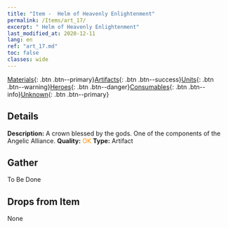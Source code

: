 ```yaml
---
title: "Item -  Helm of Heavenly Enlightenment"
permalink: /Items/art_17/
excerpt: " Helm of Heavenly Enlightenment"
last_modified_at: 2020-12-11
lang: en
ref: "art_17.md"
toc: false
classes: wide
---
```

 [Materials](/Items/){: .btn .btn--primary}[Artifacts](/Items/Artifacts/){: .btn .btn--success}[Units](/Items/Units/){: .btn .btn--warning}[Heroes](/Items/Heroes/){: .btn .btn--danger}[Consumables](/Items/Consumables/){: .btn .btn--info}[Unknown](/Items/Unknown/){: .btn .btn--primary}

## Details
 **Description:** A crown blessed by the gods. One of the components of the Angelic Alliance.
 **Quality:** <span style="color: #FF8C00">OK</span>
 **Type:** Artifact
## Gather

  To Be Done

## Drops from Item

  None

